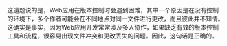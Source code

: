 这道题说的是，Web应用在版本控制时会遇到困难，其中一个原因是在没有控制的环境下，多个作者可能会在不同地点对同一文件进行更改，而且彼此并不知情。这确实是事实，因为Web应用开发常常涉及多人协作，如果缺乏有效的版本控制工具和流程，很容易出现文件冲突和更改丢失的问题。因此，这句话是正确的。
